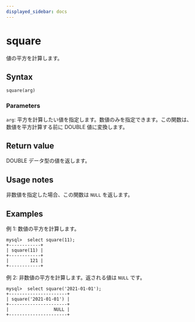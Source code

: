 ```yaml
---
displayed_sidebar: docs
---
```


# square

値の平方を計算します。

## Syntax

```Haskell
square(arg)
```

### Parameters

`arg`: 平方を計算したい値を指定します。数値のみを指定できます。この関数は、数値を平方計算する前に DOUBLE 値に変換します。

## Return value

DOUBLE データ型の値を返します。

## Usage notes

非数値を指定した場合、この関数は `NULL` を返します。

## Examples

例 1: 数値の平方を計算します。

```Plain
mysql>  select square(11);
+------------+
| square(11) |
+------------+
|        121 |
+------------+
```

例 2: 非数値の平方を計算します。返される値は `NULL` です。

```Plain
mysql>  select square('2021-01-01');
+----------------------+
| square('2021-01-01') |
+----------------------+
|                 NULL |
+----------------------+
```